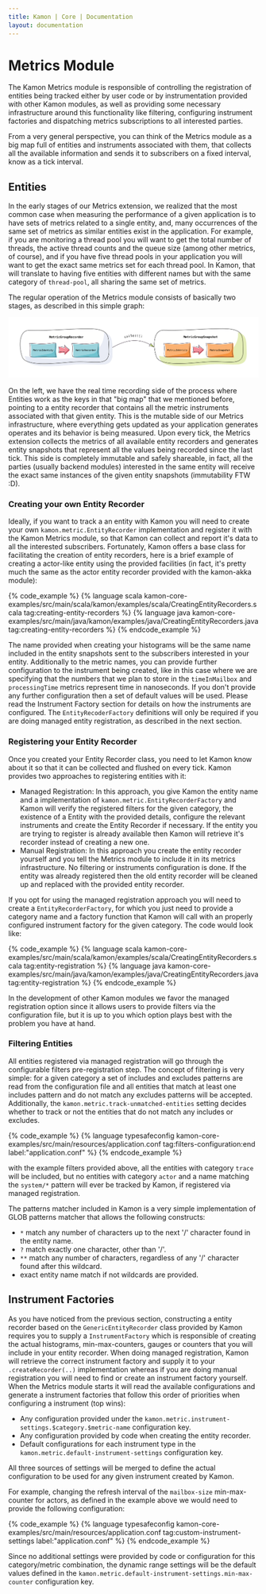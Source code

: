 ```yaml
---
title: Kamon | Core | Documentation
layout: documentation
---
```


Metrics Module
==============

The Kamon Metrics module is responsible of controlling the registration of entities being tracked either by user code or
by instrumentation provided with other Kamon modules, as well as providing some necessary infrastructure around this
functionality like filtering, configuring instrument factories and dispatching metrics subscriptions to all interested
parties.

From a very general perspective, you can think of the Metrics module as a big map full of entities and instruments
associated with them, that collects all the available information and sends it to subscribers on a fixed interval, know
as a tick interval.


Entities
--------

In the early stages of our Metrics extension, we realized that the most common case when measuring the performance of a
given application is to have sets of metrics related to a single entity, and, many occurrences of the same set of
metrics as similar entities exist in the application. For example, if you are monitoring a thread pool you will want to
get the total number of threads, the active thread counts and the queue size (among other metrics, of course), and if
you have five thread pools in your application you will want to get the exact same metrics set for each thread pool. In
Kamon, that will translate to having five entities with different names but with the same category of `thread-pool`, all
sharing the same set of metrics.

The regular operation of the Metrics module consists of basically two stages, as described in this simple graph:

<img class="img-responsive" src="/assets/img/diagrams/metric-collection-concepts.png">

On the left, we have the real time recording side of the process where Entities work as the keys in that "big map" that
we mentioned before, pointing to a entity recorder that contains all the metric instruments associated  with that given
entity. This is the mutable side of our Metrics infrastructure, where everything gets updated as your application
generates operates and its behavior is being measured. Upon every tick, the Metrics extension collects the metrics of
all available entity recorders and generates entity snapshots that represent all the values being recorded since the
last tick. This side is completely immutable and safely shareable, in fact, all the parties (usually backend modules)
interested in the same entity will receive the exact same instances of the given entity snapshots (immutability FTW :D).



### Creating your own Entity Recorder ###

Ideally, if you want to track a an entity with Kamon you will need to create your own `kamon.metric.EntityRecorder`
implementation and register it with the Kamon Metrics module, so that Kamon can collect and report it's data to all the
interested subscribers. Fortunately, Kamon offers a base class for facilitating the creation of entity recorders, here
is a brief example of creating a actor-like entity using the provided facilities (in fact, it's pretty much the same
as the actor entity recorder provided with the kamon-akka module):

{% code_example %}
{%   language scala kamon-core-examples/src/main/scala/kamon/examples/scala/CreatingEntityRecorders.scala tag:creating-entity-recorders %}
{%   language java kamon-core-examples/src/main/java/kamon/examples/java/CreatingEntityRecorders.java tag:creating-entity-recorders %}
{% endcode_example %}

The name provided when creating your histograms will be the same name included in the entity snapshots sent to the
subscribers interested in your entity. Additionally to the metric names, you can provide further configuration to the
instrument being created, like in this case where we are specifying that the numbers that we plan to store in the
`timeInMailbox` and `processingTime` metrics represent time in nanoseconds. If you don't provide any further
configuration then a set of default values will be used. Please read the Instrument Factory section for details on how
the instruments are configured. The `EntityRecoderFactory` definitions will only be required if you are doing managed
entity registration, as described in the next section.




### Registering your Entity Recorder ###

Once you created your Entity Recorder class, you need to let Kamon know about it so that it can be collected and flushed
on every tick. Kamon provides two approaches to registering entities with it:

  - Managed Registration: In this approach, you give Kamon the entity name and a implementation of
    `kamon.metric.EntityRecorderFactory` and Kamon will verify the registered filters for the given category, the
    existence of a Entity with the provided details, configure the relevant instruments and create the Entity Recorder
    if necessary. If the entity you are trying to register is already available then Kamon will retrieve it's recorder
    instead of creating a new one.
  - Manual Registration: In this approach you create the entity recorder yourself and you tell the Metrics module to
    include it in its metrics infrastructure. No filtering or instruments configuration is done. If the entity was
    already registered then the old entity recorder will be cleaned up and replaced with the provided entity recorder.

If you opt for using the managed registration approach you will need to create a `EntityRecorderFactory`, for which you
just need to provide a category name and a factory function that Kamon will call with an properly configured instrument
factory for the given category. The code would look like:

{% code_example %}
{%   language scala kamon-core-examples/src/main/scala/kamon/examples/scala/CreatingEntityRecorders.scala tag:entity-registration %}
{%   language java kamon-core-examples/src/main/java/kamon/examples/java/CreatingEntityRecorders.java tag:entity-registration %}
{% endcode_example %}

In the development of other Kamon modules we favor the managed registration option since it allows users to provide
filters via the configuration file, but it is up to you which option plays best with the problem you have at hand.



### Filtering Entities ###

All entities registered via managed registration will go through the configurable filters pre-registration step. The
concept of filtering is very simple: for a given category a set of includes and excludes patterns are read from the
configuration file and all entities that match at least one includes pattern and do not match any excludes patterns will
be accepted. Additionally, the `kamon.metric.track-unmatched-entities` setting decides whether to track or not the
entities that do not match any includes or excludes.


{% code_example %}
{%   language typesafeconfig kamon-core-examples/src/main/resources/application.conf tag:filters-configuration:end label:"application.conf" %}
{% endcode_example %}

with the example filters provided above, all the entities with category `trace` will be included, but no entities with
category `actor` and a name matching the `system/*` pattern will ever be tracked by Kamon, if registered via managed
registration.

The patterns matcher included in Kamon is a very simple implementation of GLOB patterns matcher that allows the
following constructs:

  - `*` match any number of characters up to the next '/' character found in the entity name.
  - `?` match exactly one character, other than '/'.
  - `**` match any number of characters, regardless of any '/' character found after this wildcard.
  - exact entity name match if not wildcards are provided.




Instrument Factories
--------------------

As you have noticed from the previous section, constructing a entity recorder based on the `GenericEntityRecorder`
class provided by Kamon requires you to supply a `InstrumentFactory` which is responsible of creating the actual
histograms, min-max-counters, gauges or counters that you will include in your entity recorder. When doing managed
registration, Kamon will retrieve the correct instrument factory and supply it to your `.createRecorder(..)`
implementation whereas if you are doing manual registration you will need to find or create an instrument factory
yourself. When the Metrics module starts it will read the available configurations and generate a instrument factories
that follow this order of priorities when configuring a instrument (top wins):

  - Any configuration provided under the `kamon.metric.instrument-settings.$category.$metric-name` configuration key.
  - Any configuration provided by code when creating the entity recorder.
  - Default configurations for each instrument type in the `kamon.metric.default-instrument-settings` configuration key.

All three sources of settings will be merged to define the actual configuration to be used for any given instrument
created by Kamon.

For example, changing the refresh interval of the `mailbox-size` min-max-counter for actors, as defined in the example
above we would need to provide the following configuration:

{% code_example %}
{%   language typesafeconfig kamon-core-examples/src/main/resources/application.conf tag:custom-instrument-settings label:"application.conf" %}
{% endcode_example %}

Since no additional settings were provided by code or configuration for this category/metric combination, the dynamic
range settings will be the default values defined in the `kamon.metric.default-instrument-settings.min-max-counter`
configuration key.




[instruments]: /core/metrics/instruments/
